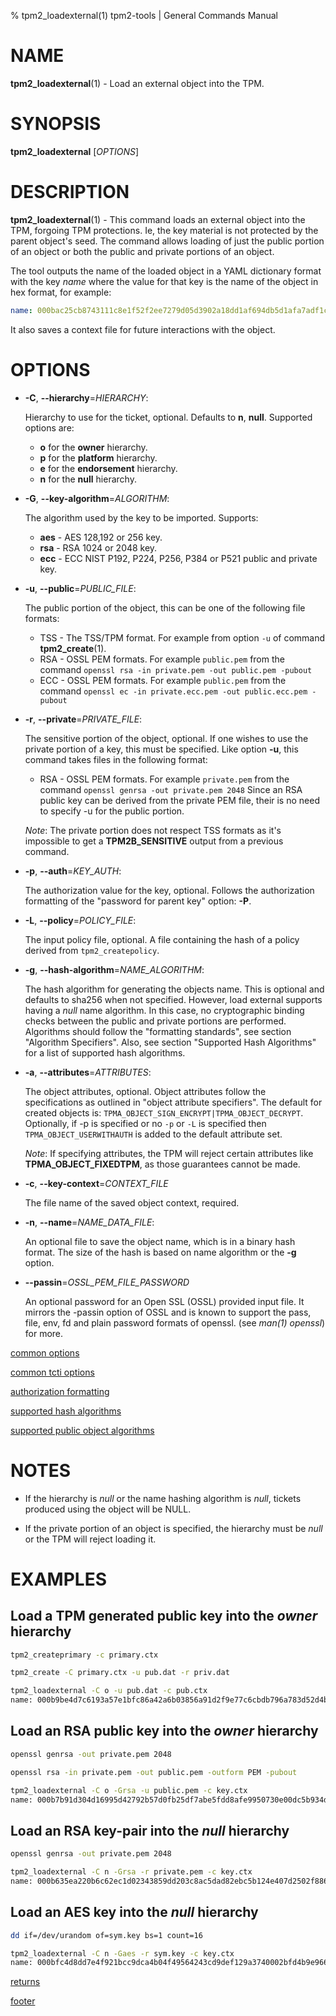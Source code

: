 % tpm2_loadexternal(1) tpm2-tools | General Commands Manual

# NAME

**tpm2_loadexternal**(1) - Load an external object into the TPM.

# SYNOPSIS

**tpm2_loadexternal** [*OPTIONS*]

# DESCRIPTION

**tpm2_loadexternal**(1) - This command loads an external object into the TPM,
forgoing TPM protections. Ie, the key material is not protected by the parent
object's seed. The command allows loading of just the public portion of an
object or both the public and private portions of an object.

The tool outputs the name of the loaded object in a YAML dictionary format
with the key *name* where the value for that key is the name of the object
in hex format, for example:
```yaml
name: 000bac25cb8743111c8e1f52f2ee7279d05d3902a18dd1af694db5d1afa7adf1c8b3
```

It also saves a context file for future interactions with the object.

# OPTIONS

  * **-C**, **\--hierarchy**=_HIERARCHY_:

    Hierarchy to use for the ticket, optional. Defaults to **n**, **null**.
    Supported options are:
      * **o** for the **owner** hierarchy.
      * **p** for the **platform** hierarchy.
      * **e** for the **endorsement** hierarchy.
      * **n** for the **null** hierarchy.

  * **-G**, **\--key-algorithm**=_ALGORITHM_:

    The algorithm used by the key to be imported. Supports:
    * **aes** - AES 128,192 or 256 key.
    * **rsa** - RSA 1024 or 2048 key.
    * **ecc** - ECC NIST P192, P224, P256, P384 or P521 public and private key.

  * **-u**, **\--public**=_PUBLIC\_FILE_:

    The public portion of the object, this can be one of the following file formats:
      * TSS - The TSS/TPM format. For example from option `-u` of command **tpm2_create**(1).
      * RSA - OSSL PEM formats. For example `public.pem` from the command
        `openssl rsa -in private.pem -out public.pem -pubout`
      * ECC - OSSL PEM formats. For example `public.pem` from the command
        `openssl ec -in private.ecc.pem -out public.ecc.pem -pubout`

  * **-r**, **\--private**=_PRIVATE\_FILE_:

    The sensitive portion of the object, optional. If one wishes to use the private portion
    of a key, this must be specified. Like option **-u**, this command takes files in the
    following format:
      * RSA - OSSL PEM formats. For example `private.pem` from the command
        `openssl genrsa -out private.pem 2048`
        Since an RSA public key can be derived from the private PEM file, their is no
        need to specify -u for the public portion.

    *Note*: The private portion does not respect TSS formats as it's impossible to get a **TPM2B_SENSITIVE** output from a previous command.

  * **-p**, **\--auth**=_KEY\_AUTH_:

    The authorization value for the key, optional.
    Follows the authorization formatting of the
    "password for parent key" option: **-P**.

  * **-L**, **\--policy**=_POLICY\_FILE_:

    The input policy file, optional. A file containing the hash of a policy derived from
    `tpm2_createpolicy`.

  * **-g**, **\--hash-algorithm**=_NAME\_ALGORITHM_:

    The hash algorithm for generating the objects name. This is optional
    and defaults to sha256 when not specified. However, load external supports
    having a *null* name algorithm. In this case, no cryptographic binding checks
    between the public and private portions are performed.
    Algorithms should follow the "formatting standards", see section "Algorithm Specifiers".
    Also, see section "Supported Hash Algorithms" for a list of supported
    hash algorithms.

  * **-a**, **\--attributes**=_ATTRIBUTES_:

    The object attributes, optional. Object attributes follow the specifications
    as outlined in "object attribute specifiers". The default for created objects is:
    `TPMA_OBJECT_SIGN_ENCRYPT|TPMA_OBJECT_DECRYPT`. Optionally, if -p is specified or no
    `-p` or `-L` is specified then `TPMA_OBJECT_USERWITHAUTH` is added to the default
    attribute set.

    *Note*: If specifying attributes, the TPM will reject certain attributes like
    **TPMA_OBJECT_FIXEDTPM**, as those guarantees cannot be made.

  * **-c**, **\--key-context**=_CONTEXT\_FILE_

    The file name of the saved object context, required.

  * **-n**, **\--name**=_NAME\_DATA\_FILE_:

    An optional file to save the object name, which is in a binary hash format.
    The size of the hash is based on name algorithm or the **-g** option.

  * **\--passin**=_OSSL\_PEM\_FILE\_PASSWORD_

    An optional password for an Open SSL (OSSL) provided input file.
    It mirrors the -passin option of OSSL and is known to support the pass,
    file, env, fd and plain password formats of openssl.
    (see *man(1) openssl*) for more.

[common options](common/options.md)

[common tcti options](common/tcti.md)

[authorization formatting](common/authorizations.md)

[supported hash algorithms](common/hash.md)

[supported public object algorithms](common/object-alg.md)

# NOTES

* If the hierarchy is *null* or the name hashing algorithm is *null*, tickets produced using the object
  will be NULL.

* If the private portion of an object is specified, the hierarchy must be *null* or the TPM will reject
  loading it.


# EXAMPLES

## Load a TPM generated public key into the *owner* hierarchy

```bash
tpm2_createprimary -c primary.ctx

tpm2_create -C primary.ctx -u pub.dat -r priv.dat

tpm2_loadexternal -C o -u pub.dat -c pub.ctx
name: 000b9be4d7c6193a57e1bfc86a42a6b03856a91d2f9e77c6cbdb796a783d52d4b3b9
```

## Load an RSA public key into the *owner* hierarchy

```bash
openssl genrsa -out private.pem 2048

openssl rsa -in private.pem -out public.pem -outform PEM -pubout

tpm2_loadexternal -C o -Grsa -u public.pem -c key.ctx
name: 000b7b91d304d16995d42792b57d0fb25df7abe5fdd8afe9950730e00dc5b934ddbc
```

## Load an RSA key-pair into the *null* hierarchy

```bash
openssl genrsa -out private.pem 2048

tpm2_loadexternal -C n -Grsa -r private.pem -c key.ctx
name: 000b635ea220b6c62ec1d02343859dd203c8ac5dad82ebc5b124e407d2502f88691f
```

## Load an AES key into the *null* hierarchy

```bash
dd if=/dev/urandom of=sym.key bs=1 count=16

tpm2_loadexternal -C n -Gaes -r sym.key -c key.ctx
name: 000bfc4d8dd7e4f921bcc9dca4b04f49564243cd9def129a3740002bfd4b9e966d34
```

[returns](common/returns.md)

[footer](common/footer.md)
